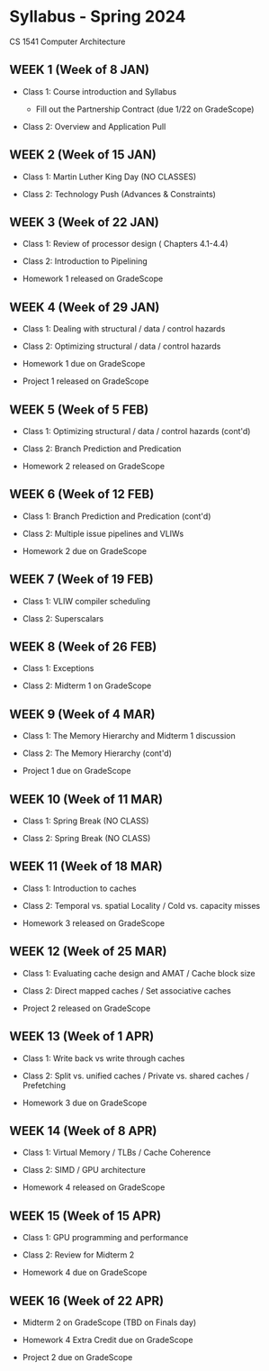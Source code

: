 # Syllabus - Spring 2024
CS 1541 Computer Architecture

## WEEK 1 (Week of 8 JAN)

* Class 1: Course introduction and Syllabus
  * Fill out the Partnership Contract (due 1/22 on GradeScope)
  
* Class 2: Overview and Application Pull

## WEEK 2 (Week of 15 JAN)

* Class 1: Martin Luther King Day (NO CLASSES)

* Class 2: Technology Push (Advances & Constraints)

## WEEK 3 (Week of 22 JAN)
  
* Class 1: Review of processor design ( Chapters 4.1-4.4)
  
* Class 2: Introduction to Pipelining

* Homework 1 released on GradeScope

## WEEK 4 (Week of 29 JAN)

* Class 1: Dealing with structural / data / control hazards

* Class 2: Optimizing structural / data / control hazards

* Homework 1 due on GradeScope

* Project 1 released on GradeScope

## WEEK 5 (Week of 5 FEB)

* Class 1: Optimizing structural / data / control hazards (cont'd)

* Class 2: Branch Prediction and Predication

* Homework 2 released on GradeScope

## WEEK 6 (Week of 12 FEB)

* Class 1: Branch Prediction and Predication (cont'd)

* Class 2: Multiple issue pipelines and VLIWs

* Homework 2 due on GradeScope

## WEEK 7 (Week of 19 FEB)

* Class 1: VLIW compiler scheduling

* Class 2: Superscalars

## WEEK 8 (Week of 26 FEB)

* Class 1: Exceptions

* Class 2: Midterm 1 on GradeScope

## WEEK 9 (Week of 4 MAR)

* Class 1: The Memory Hierarchy and Midterm 1 discussion

* Class 2: The Memory Hierarchy (cont'd)

* Project 1 due on GradeScope

## WEEK 10 (Week of 11 MAR)

* Class 1: Spring Break (NO CLASS)

* Class 2: Spring Break (NO CLASS)

## WEEK 11 (Week of 18 MAR)

* Class 1: Introduction to caches

* Class 2: Temporal vs. spatial Locality / Cold vs. capacity misses

* Homework 3 released on GradeScope

## WEEK 12 (Week of 25 MAR)

* Class 1: Evaluating cache design and AMAT / Cache block size

* Class 2: Direct mapped caches / Set associative caches

* Project 2 released on GradeScope

## WEEK 13 (Week of 1 APR)

* Class 1: Write back vs write through caches

* Class 2: Split vs. unified caches / Private vs. shared caches / Prefetching

* Homework 3 due on GradeScope

## WEEK 14 (Week of 8 APR)

* Class 1: Virtual Memory / TLBs / Cache Coherence

* Class 2: SIMD / GPU architecture

* Homework 4 released on GradeScope

## WEEK 15 (Week of 15 APR)

* Class 1: GPU programming and performance

* Class 2: Review for Midterm 2

* Homework 4 due on GradeScope

## WEEK 16 (Week of 22 APR)

* Midterm 2 on GradeScope (TBD on Finals day)

* Homework 4 Extra Credit due on GradeScope

* Project 2 due on GradeScope
